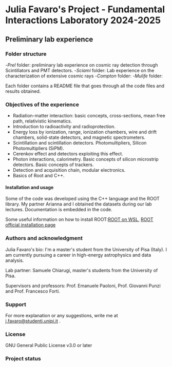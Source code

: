 # Julia Favaro's Project - Fundamental Interactions Laboratory 2024-2025

## Preliminary lab experience

### Folder structure
-_Prel_ folder: preliminary lab experience on cosmic ray detection through Scintillators and PMT detectors.
-_Sciami_ folder: Lab experience on the characterization of extensive cosmic rays
-_Compton_ folder: 
-_Mulife_ folder: 

Each folder contains a README file that goes through all the code files and results obtained.

### Objectives of the experience
- Radiation-matter interaction: basic concepts, cross-sections, mean free path, relativistic kinematics.
- Introduction to radioactivity and radioprotection.
- Energy loss by ionization, range, ionization chambers, wire and drift chambers, solid-state detectors, and magnetic spectrometers.
- Scintillation and scintillation detectors. Photomultipliers, Silicon Photomultipliers (SiPM).
- Cerenkov effect and detectors exploiting this effect.
- Photon interactions, calorimetry. Basic concepts of silicon microstrip detectors. Basic concepts of trackers.
- Detection and acquisition chain, modular electronics.
- Basics of Root and C++.

#### Installation and usage
Some of the code was developed using the C++ language and the ROOT library. My partner Arianna and I obtained the datasets during our lab lectures. Documentation is embedded in the code. 

Some useful information on how to install ROOT:[ROOT on WSL](https://root-forum.cern.ch/t/complete-root-installation-instructions-for-wsl-ubuntu-18-04-on-windows-10/35148/3), [ROOT official installation page](https://root.cern/install/)

### Authors and acknowledgment
Julia Favaro's bio: I'm a master's student from the University of Pisa (Italy). I am currently pursuing a career in high-energy astrophysics and data analysis.

Lab partner: Samuele Chiarugi, master's students from the University of Pisa.

Supervisors and professors: Prof. Emanuele Paoloni, Prof. Giovanni Punzi and Prof. Francesco Forti.

### Support
For more explanation or any suggestions, write me at j.favaro@studenti.unipi.it .

### License
GNU General Public License v3.0 or later

### Project status
